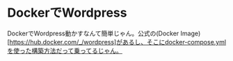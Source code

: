 # DockerでWordpress

DockerでWordpress動かすなんて簡単じゃん。公式の(Docker Image)[https://hub.docker.com/_/wordpress]があるし、そこにdocker-compose.ymlを使った構築方法だって乗ってるじゃん。

